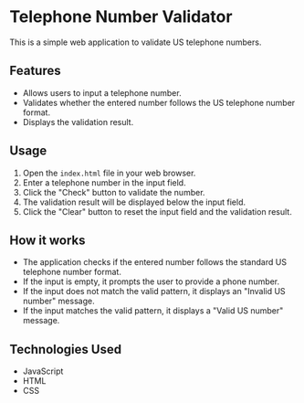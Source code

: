 # Telephone Number Validator

This is a simple web application to validate US telephone numbers.

## Features

- Allows users to input a telephone number.
- Validates whether the entered number follows the US telephone number format.
- Displays the validation result.

## Usage

1. Open the `index.html` file in your web browser.
2. Enter a telephone number in the input field.
3. Click the "Check" button to validate the number.
4. The validation result will be displayed below the input field.
5. Click the "Clear" button to reset the input field and the validation result.

## How it works

- The application checks if the entered number follows the standard US telephone number format.
- If the input is empty, it prompts the user to provide a phone number.
- If the input does not match the valid pattern, it displays an "Invalid US number" message.
- If the input matches the valid pattern, it displays a "Valid US number" message.

## Technologies Used

- JavaScript
- HTML
- CSS
